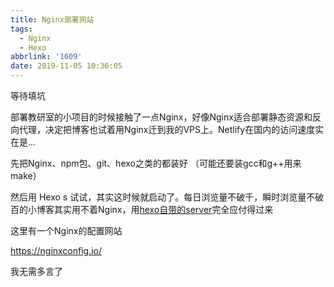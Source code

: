 ```yaml
---
title: Nginx部署网站
tags:
  - Nginx
  - Hexo
abbrlink: '1609'
date: 2019-11-05 10:36:05
---
```

等待填坑
<!-- more -->
部署教研室的小项目的时候接触了一点Nginx，好像Nginx适合部署静态资源和反向代理，决定把博客也试着用Nginx迁到我的VPS上。Netlify在国内的访问速度实在是...

先把Nginx、npm包、git、hexo之类的都装好
（可能还要装gcc和g++用来make）

然后用 Hexo s 试试，其实这时候就启动了。每日浏览量不破千，瞬时浏览量不破百的小博客其实用不着Nginx，用[hexo自带的server](https://hexo.io/docs/server.html)完全应付得过来

这里有一个Nginx的配置网站

<https://nginxconfig.io/>

我无需多言了
